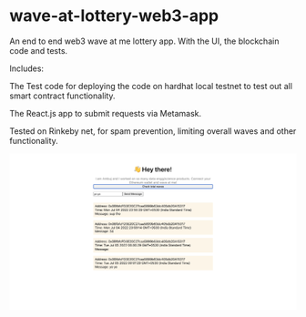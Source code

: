 # wave-at-lottery-web3-app
An end to end web3 wave at me lottery app. With the UI, the blockchain code and tests.



Includes:

The Test code for deploying the code on hardhat local testnet to test out all smart contract functionality.

The React.js app to submit requests via Metamask.

Tested on Rinkeby net, for spam prevention, limiting overall waves and other functionality.

![Alt text](https://github.com/Ambuj-K/lottery-web3-app/blob/main/Screenshot%202022-07-05%20at%2012.03.34%20AM.png "Wave App")
